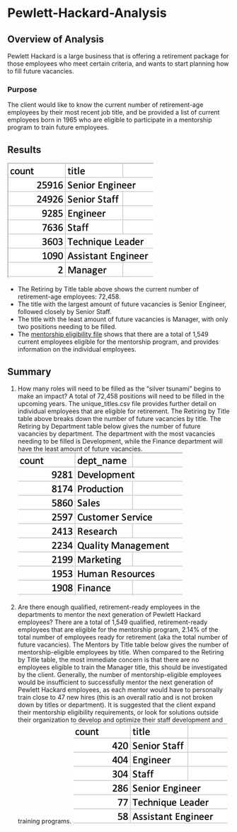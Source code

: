 # Pewlett-Hackard-Analysis

## Overview of Analysis
Pewlett Hackard is a large business that is offering a retirement package for those employees who meet certain criteria, and wants to start planning how to fill future vacancies.

### Purpose
The client would like to know the current number of retirement-age employees by their most recent job title, and be provided a list of current employees born in 1965 who are eligible to participate in a mentorship program to train future employees.

## Results

![Retiring by Title](https://github.com/mschimmy/Pewlett-Hackard-Analysis/blob/main/Images/retiring_by_title.png)

- The Retiring by Title table above shows the current number of retirement-age employees: 72,458.
- The title with the largest amount of future vacancies is Senior Engineer, followed closely by Senior Staff.
- The title with the least amount of future vacancies is Manager, with only two positions needing to be filled.
- The [mentorship eligibility file](https://github.com/mschimmy/Pewlett-Hackard-Analysis/blob/main/Data/mentorship_eligibility.csv) shows that there are a total of 1,549 current employees eligible for the mentorship program, and provides information on the individual employees.

## Summary
1. How many roles will need to be filled as the “silver tsunami” begins to make an impact?
	A total of 72,458 positions will need to be filled in the upcoming years. The unique_titles.csv file provides further detail on individual employees that are eligible for retirement. The Retiring by Title table above breaks down the number of future vacancies by title. The Retiring by Department  table below gives the number of future vacancies by department. The department with the most vacancies needing to be filled is Development, while the Finance department will have the least amount of future vacancies. 
![Retiring by Department](https://github.com/mschimmy/Pewlett-Hackard-Analysis/blob/main/Images/retiring_by_dept.png)

2. Are there enough qualified, retirement-ready employees in the departments to mentor the next generation of Pewlett Hackard employees?
	There are a total of 1,549 qualified, retirement-ready employees that are eligible for the mentorship program, 2.14% of the total number of employees ready for retirement (aka the total number of future vacancies). The Mentors by Title table below gives the number of mentorship-eligible employees by title. When compared to the Retiring by Title table, the most immediate concern is that there are no employees eligible to train the Manager title, this should be investigated by the client. Generally, the number of mentorship-eligible employees would be insufficient to successfully mentor the next generation of Pewlett Hackard employees, as each mentor would have to personally train close to 47 new hires (this is an overall ratio and is not broken down by titles or department). It is suggested that the client expand their mentorship eligibility requirements, or look for solutions outside their organization to develop and optimize their staff development and training programs.
![Mentors by Title](https://github.com/mschimmy/Pewlett-Hackard-Analysis/blob/main/Images/mentors_by_title.png)
